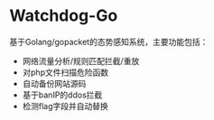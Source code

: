 Watchdog-Go
===========
基于Golang/gopacket的态势感知系统，主要功能包括：
- 网络流量分析/规则匹配拦截/重放
- 对php文件扫描危险函数
- 自动备份网站源码
- 基于banIP的ddos拦截
- 检测flag字段并自动替换


